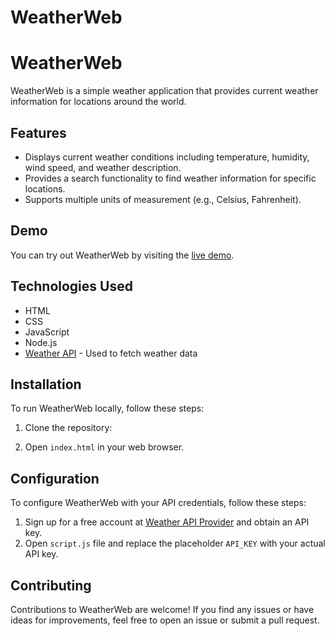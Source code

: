 # WeatherWeb

# WeatherWeb

WeatherWeb is a simple weather application that provides current weather information for locations around the world.

## Features

- Displays current weather conditions including temperature, humidity, wind speed, and weather description.
- Provides a search functionality to find weather information for specific locations.
- Supports multiple units of measurement (e.g., Celsius, Fahrenheit).

## Demo

You can try out WeatherWeb by visiting the [live demo](https://your-demo-url.com).

## Technologies Used

- HTML
- CSS
- JavaScript
- Node.js
- [Weather API](https://weather-api-provider.com) - Used to fetch weather data

## Installation

To run WeatherWeb locally, follow these steps:

1. Clone the repository:

2. Open `index.html` in your web browser.

## Configuration

To configure WeatherWeb with your API credentials, follow these steps:

1. Sign up for a free account at [Weather API Provider](https://weather-api-provider.com) and obtain an API key.
2. Open `script.js` file and replace the placeholder `API_KEY` with your actual API key.

## Contributing

Contributions to WeatherWeb are welcome! If you find any issues or have ideas for improvements, feel free to open an issue or submit a pull request.


